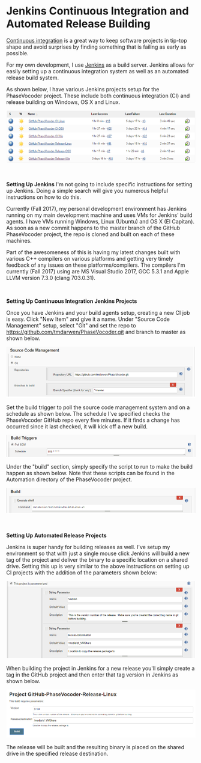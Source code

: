 Jenkins Continuous Integration and Automated Release Building
=============================================================

[Continuous integration](https://en.wikipedia.org/wiki/Continuous_integration) is a great way to keep software projects in tip-top shape and avoid surprises by finding something that is failing as early as possible.  

For my own development, I use [Jenkins](https://jenkins.io/) as a build server.  Jenkins allows for easily setting up a continuous integration system as well as an automated release build system.

As shown below, I have various Jenkins projects setup for the PhaseVocoder project.  These include both continuous integration (CI) and release building on Windows, OS X and Linux.

![Jenkins PhaseVocoder Projects](Images/JenkinsPhaseVocoderGitHubProjects.png)


 

**Setting Up Jenkins**
I'm not going to include specific instructions for setting up Jenkins.  Doing a simple search will give you numerous helpful instructions on how to do this.

Currently (Fall 2017), my personal development environment has Jenkins running on my main development machine and uses VMs for Jenkins' build agents.  I have VMs running Windows, Linux (Ubuntu) and OS X (El Capitan).  As soon as a new commit happens to the master branch of the GitHub PhaseVocoder project, the repo is cloned and built on each of these machines.

Part of the awesomeness of this is having my latest changes built with various C++ compilers on various platforms and getting very timely feedback of any issues on these platforms/compilers.  The compilers I'm currently (Fall 2017) using are MS Visual Studio 2017, GCC 5.3.1 and Apple LLVM version 7.3.0 (clang 703.0.31). 


 

**Setting Up Continuous Integration Jenkins Projects**

Once you have Jenkins and your build agents setup, creating a new CI job is easy.  Click "New Item" and give it a name.  Under "Source Code Management" setup, select "Git" and set the repo to https://github.com/tmdarwen/PhaseVocoder.git and branch to master as shown below.

![Jenkins Source Code Management](Images/JenkinsSourceCodeManagement.png)

Set the build trigger to poll the source code management system and on a schedule as shown below.  The schedule I've specified checks the PhaseVocoder GitHub repo every five minutes.  If it finds a change has occurred since it last checked, it will kick off a new build.

![Jenkins Build Triggers](Images/JenkinsBuildTriggers.png)

Under the "build" section, simply specify the script to run to make the build happen as shown below.  Note that these scripts can be found in the Automation directory of the PhaseVocoder project.

![Jenkins Build](Images/JenkinsBuild.png)

 

**Setting Up Automated Release Projects**

Jenkins is super handy for building releases as well.  I've setup my environment so that with just a single mouse click Jenkins will build a new tag of the project and deliver the binary to a specific location on a shared drive.  Setting this up is very similar to the above instructions on setting up CI projects with the addition of the parameters shown below:

![Jenkins Parameters](Images/JenkinsParameters.png)

When building the project in Jenkins for a new release you'll simply create a tag in the GitHub project and then enter that tag version in Jenkins as shown below.

![Jenkins Release Build](Images/JenkinsReleaseBuild.png)

The release will be built and the resulting binary is placed on the shared drive in the specified release destination.
